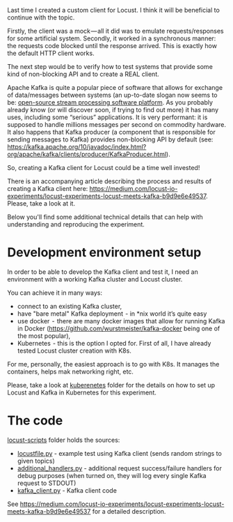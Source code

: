 Last time I created a custom client for Locust. I think it will be beneficial to continue with the topic.

Firstly, the client was a mock — all it did was to emulate requests/responses for some artificial system.
Secondly, it worked in a synchronous manner: the requests code blocked until the response arrived. This is exactly how the default HTTP client works.

The next step would be to verify how to test systems that provide some kind of non-blocking API and to create a REAL client.

Apache Kafka is quite a popular piece of software that allows for exchange of data/messages between systems
(an up-to-date slogan now seems to be: [open-source stream processing software platform](https://en.wikipedia.org/w/index.php?title=Apache_Kafka&oldid=830231292).
As you probably already know (or will discover soon, if trying to find out more) it has many uses, including some “serious” applications.
It is very performant: it is supposed to handle millions messages per second on commodity hardware.
It also happens that Kafka producer (a component that is responsible for sending messages to Kafka) provides
non-blocking API by default (see: https://kafka.apache.org/10/javadoc/index.html?org/apache/kafka/clients/producer/KafkaProducer.html).

So, creating a Kafka client for Locust could be a time well invested!

There is an accompanying article describing the process and results of creating a Kafka client here: https://medium.com/locust-io-experiments/locust-experiments-locust-meets-kafka-b9d9e6e49537.
Please, take a look at it. 

Below you'll find some additional technical details that can help with understanding and reproducing the experiment.

# Development environment setup

In order to be able to develop the Kafka client and test it, I need an environment with a working Kafka cluster and Locust cluster.

You can achieve it in many ways:
* connect to an existing Kafka cluster,
* have "bare metal" Kafka deployment  - in *nix world it’s quite easy
* use docker  -  there are many docker images that allow for running Kafka in Docker (https://github.com/wurstmeister/kafka-docker being one of the most popular),
* Kubernetes  - this is the option I opted for. First of all, I have already tested Locust cluster creation with K8s.

For me, personally, the easiest approach is to go with K8s. It manages the containers, helps mak networking right, etc.

Please, take a look at [kuberenetes](kubernetes) folder for the details on how to set up Locust and Kafka in Kubernetes for this experiment.

# The code

[locust-scripts](locust-scripts) folder holds the sources:
* [locustfile.py](locust-scripts/locustfile.py) - example test using Kafka client (sends random strings to given topics)
* [additional_handlers.py](locust-scripts/additional_handlers.py) - additional request success/failure handlers for debug purposes (when turned on, they will log every single Kafka request to STDOUT)
* [kafka_client.py](locust-scripts/kafka_client.py) - Kafka client code

See https://medium.com/locust-io-experiments/locust-experiments-locust-meets-kafka-b9d9e6e49537 for a detailed description.